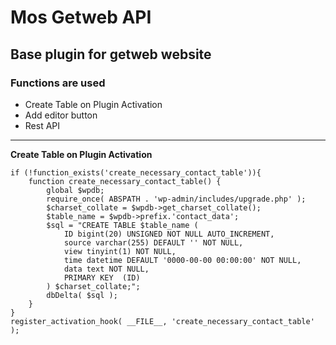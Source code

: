# Mos Getweb API
## Base plugin for getweb website

### Functions are used
- Create Table on Plugin Activation
- Add editor button
- Rest API  
---
**Create Table on Plugin Activation**
```
if (!function_exists('create_necessary_contact_table')){
    function create_necessary_contact_table() {
        global $wpdb;
        require_once( ABSPATH . 'wp-admin/includes/upgrade.php' );
        $charset_collate = $wpdb->get_charset_collate();        
        $table_name = $wpdb->prefix.'contact_data';
        $sql = "CREATE TABLE $table_name (
            ID bigint(20) UNSIGNED NOT NULL AUTO_INCREMENT, 
            source varchar(255) DEFAULT '' NOT NULL,
            view tinyint(1) NOT NULL,
            time datetime DEFAULT '0000-00-00 00:00:00' NOT NULL,
            data text NOT NULL,                      
            PRIMARY KEY  (ID)
        ) $charset_collate;";
        dbDelta( $sql );        
    }
}
register_activation_hook( __FILE__, 'create_necessary_contact_table' );
```